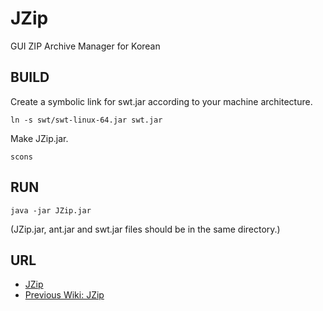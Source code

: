 JZip
====

GUI ZIP Archive Manager for Korean


BUILD
-----

Create a symbolic link for swt.jar according to your machine architecture.

	ln -s swt/swt-linux-64.jar swt.jar

Make JZip.jar.

	scons


RUN
---

	java -jar JZip.jar

(JZip.jar, ant.jar and swt.jar files should be in the same directory.)


URL
---

* [JZip](https://github.com/seungwon0/JZip)
* [Previous Wiki: JZip](http://wiki.kldp.org/wiki.php/JZip)
